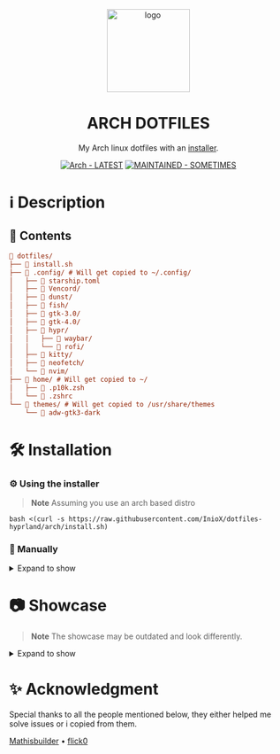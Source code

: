 <div align="center">
    <img src="http://wiki.installgentoo.com/images/f/f9/Arch-linux-logo.png" alt="logo" width=150>
</div>

<div align="center">
    <h1>ARCH DOTFILES</h1>
</div>

<div align="center">
    <p>My Arch linux dotfiles with an <a href="https://github.com/InioX/dotfiles/tree/arch/install.sh">installer</a>.</p>
</div>

<div align="center">
  <a href="https://github.com/InioX/dotfiles/tree/arch/"><img src="https://img.shields.io/badge/Arch-LATEST-1793d1?style=for-the-badge&logo=Arch+Linux&logoColor=white" alt="Arch - LATEST"></a> 
  <a href="https://"><img src="https://img.shields.io/badge/MAINTAINED-KINDA-1793d1?style=for-the-badge" alt="MAINTAINED - SOMETIMES"></a>
</div>

# ℹ️ Description
## 📑 Contents
```ini
📂 dotfiles/
├── 📄 install.sh
├── 📂 .config/ # Will get copied to ~/.config/
│   ├── 📂 starship.toml
│   ├── 📁 Vencord/
│   ├── 📁 dunst/
│   ├── 📁 fish/
│   ├── 📁 gtk-3.0/
│   ├── 📁 gtk-4.0/
│   ├── 📂 hypr/
│   │   ├── 📁 waybar/
│   │   └── 📁 rofi/
│   ├── 📁 kitty/
│   ├── 📁 neofetch/
│   └── 📁 nvim/
├── 📂 home/ # Will get copied to ~/
│   ├── 📄 .p10k.zsh
│   └── 📄 .zshrc
└── 📂 themes/ # Will get copied to /usr/share/themes
    └── 📄 adw-gtk3-dark
```

# 🛠️ Installation

### ⚙️ Using the installer

>**Note** Assuming you use an arch based distro

```shell
bash <(curl -s https://raw.githubusercontent.com/InioX/dotfiles-hyprland/arch/install.sh)
```

### 🔧 Manually

<details><summary>Expand to show</summary>
<p>

## Vencord
```shell
sudo npm i -g pnpm

git clone https://github.com/Vendicated/Vencord
cd Vencord

pnpm install --frozen-lockfile
pnpm build
sudo pnpm inject
```

## Dunst
```shell
paru -S --needed pod2man core/dbus libxinerama libxrandr libxss glib pango libnotify xdg-utils

git clone -b progress-styling https://github.com/k-vernooy/dunst/
make && sudo make install
```

## Fish
```shell
paru -S --needed fish lsd neofetch
chsh -s $(which fish)
```

## Starship
```shell
paru -S --needed starship
```

## Neovim
```shell
# First, back up the current config
sudo cp -r ~/.config/nvim ~/.config/nvim.bak && rm -rf ~/.config/nvim
sudo cp -r ~/.local/share/nvim ~/.local/share/nvim.bak && rm -rf ~/.local/share/nvim
cp -r ~/.local/state/nvim ~/.local/state/nvim.bak && rm -rf ~/.local/state/nvim
sudo cp -r ~/.cache/nvim ~/.cache/nvim.bak && rm -rf ~/.cache/nvim

git clone https://github.com/AstroNvim/AstroNvim ~/.config/nvim
```

## Main config
```shell
# First, back up the current config
sudo cp -a ~/.config/. ~/.config.bak/ && sudo rm -rf ~/.config/*

git clone https://github.com/InioX/dotfiles-hyprland
cd dotfiles-hyprland
cp .config/. -ar ~/.config/
cp home/. -a ~/
```

## GTK Theme
```shell
sudo cp -a themes/adw-gtk3-dark/ /usr/share/themes

gsettings set org.gnome.desktop.interface gtk-theme adw-gtk3-dark
gsettings set org.gnome.desktop.interface color-scheme 'prefer-dark'
```

</p>
</details>

# 📷 Showcase
>**Note** The showcase may be outdated and look differently.

<details><summary>Expand to show</summary>
<p>

https://user-images.githubusercontent.com/81521595/202860841-1ebc1d34-9aee-41cc-b16e-d1028548deb1.mp4

</p>
</details>

# ✨ Acknowledgment
Special thanks to all the people mentioned below, they either helped me solve issues or i copied from them.

[Mathisbuilder](https://github.com/MathisP75)
•
[flick0](https://github.com/flick0/dotfiles)
